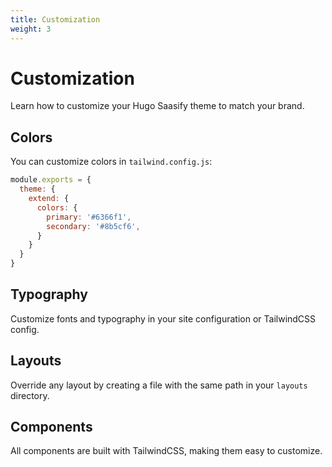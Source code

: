 ```yaml
---
title: Customization
weight: 3
---
```


# Customization

Learn how to customize your Hugo Saasify theme to match your brand.

## Colors

You can customize colors in `tailwind.config.js`:

```javascript
module.exports = {
  theme: {
    extend: {
      colors: {
        primary: '#6366f1',
        secondary: '#8b5cf6',
      }
    }
  }
}
```

## Typography

Customize fonts and typography in your site configuration or TailwindCSS config.

## Layouts

Override any layout by creating a file with the same path in your `layouts` directory.

## Components

All components are built with TailwindCSS, making them easy to customize.
